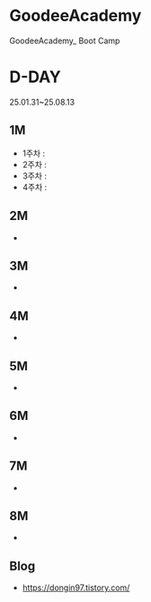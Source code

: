 # GoodeeAcademy
GoodeeAcademy_ Boot Camp

# D-DAY
25.01.31~25.08.13

## 1M
- 1주차 :
- 2주차 :
- 3주차 :
- 4주차 :

## 2M
- 

## 3M
- 

## 4M
- 

## 5M
- 

## 6M
- 

## 7M
- 

## 8M
- 

## Blog
- https://dongin97.tistory.com/
